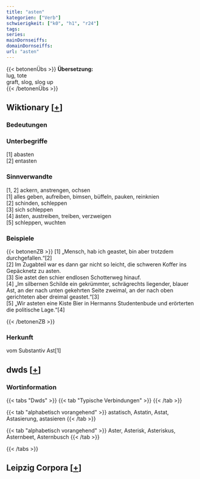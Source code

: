 ```yaml
---
title: "asten"
kategorien: ["Verb"]
schwierigkeit: ["k0", "h1", "r24"]
tags:
series:
mainDornseiffs:
domainDornseiffs:
url: "asten"
---
```


{{< betonenÜbs >}}
**Übersetzung:**  
lug, tote  
graft, slog, slog up  
{{< /betonenÜbs >}}

## Wiktionary [[+](https://de.wiktionary.org/wiki/asten)]

### Bedeutungen

### Unterbegriffe
[1] abasten  
[2] entasten  

### Sinnverwandte
[1, 2] ackern, anstrengen, ochsen  
[1] alles geben, aufreiben, bimsen, büffeln, pauken, reinknien  
[2] schinden, schleppen  
[3] sich schleppen  
[4] ästen, austreiben, treiben, verzweigen  
[5] schleppen, wuchten  

### Beispiele
{{< betonenZB >}}
[1] „Mensch, hab ich geastet, bin aber trotzdem durchgefallen.“[2]  
[2] Im Zugabteil war es dann gar nicht so leicht, die schweren Koffer ins Gepäcknetz zu asten.  
[3] Sie astet den schier endlosen Schotterweg hinauf.  
[4] „Im silbernen Schilde ein gekrümmter, schrägrechts liegender, blauer Ast, an der nach unten gekehrten Seite zweimal, an der nach oben gerichteten aber dreimal geastet.“[3]  
[5] „Wir asteten eine Kiste Bier in Hermanns Studentenbude und erörterten die politische Lage.“[4]  

{{< /betonenZB >}}
### Herkunft
vom Substantiv Ast[1]  



## dwds [[+](https://www.dwds.de/wb/asten)]

### Wortinformation
{{< tabs "Dwds" >}}
{{< tab "Typische Verbindungen" >}}
{{< /tab >}}

{{< tab "alphabetisch vorangehend" >}}
astatisch, Astatin, Astat, Astasierung, astasieren
{{< /tab >}}

{{< tab "alphabetisch vorangehend" >}}
Aster, Asterisk, Asteriskus, Asternbeet, Asternbusch
{{< /tab >}}

{{< /tabs >}}

## Leipzig Corpora [[+](https://corpora.uni-leipzig.de/en/res?word=asten&corpusId=deu_newscrawl-public_2018)]

